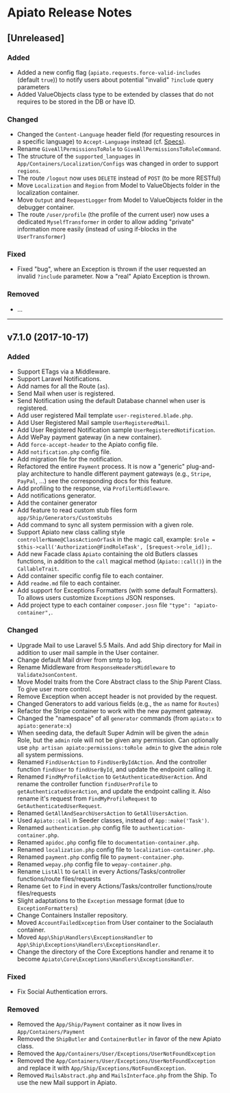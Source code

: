 # Apiato Release Notes

## [Unreleased]

### Added
- Added a new config flag (`apiato.requests.force-valid-includes` (default `true`)) to notify users about potential "invalid" `?include` query parameters
- Added ValueObjects class type to be extended by classes that do not requires to be stored in the DB or have ID.

### Changed
- Changed the `Content-Language` header field (for requesting resources in a specific language) to `Accept-Language` instead (cf. [Specs](https://developer.mozilla.org/en-US/docs/Web/HTTP/Headers/Accept-Language)).
- Rename `GiveAllPermissionsToRole` to `GiveAllPermissionsToRoleCommand`.
- The structure of the `supported_languages` in `App/Containers/Localization/Configs` was changed in order to support `regions`.
- The route `/logout` now uses `DELETE` instead of `POST` (to be more RESTful)
- Move `Localization` and `Region` from Model to ValueObjects folder in the localization container.
- Move `Output` and `RequestLogger` from Model to ValueObjects folder in the debugger container.
- The route `/user/profile` (the profile of the current user) now uses a dedicated `MyselfTransformer` in order to allow adding "private" information more easily (instead of using if-blocks in the `UserTransformer`) 

### Fixed
- Fixed "bug", where an Exception is thrown if the user requested an invalid `?include` parameter. Now a "real" Apiato Exception is thrown.

### Removed
- ...


___

## v7.1.0 (2017-10-17)

### Added
- Support ETags via a Middleware.
- Support Laravel Notifications.
- Add names for all the Route (`as`).
- Send Mail when user is registered.
- Send Notification using the default Database channel when user is registered.
- Add user registered Mail template `user-registered.blade.php`.
- Add User Registered Mail sample `UserRegisteredMail`.
- Add User Registered Notification sample `UserRegisteredNotification`.
- Add WePay payment gateway (in a new container).
- Add `force-accept-header` to the Apiato config file.
- Add `notification.php` config file.  
- Add migration file for the notification.
- Refactored the entire `Payment` process. It is now a "generic" plug-and-play architecture to handle different payment gateways (e.g., `Stripe`, `PayPal`, ...) see the corresponding docs for this feature.
- Add profiling to the response, via `ProfilerMiddleware`.
- Add notifications generator.
- Add the container generator
- Add feature to read custom stub files form `app/Ship/Generators/CustomStubs`
- Add command to sync all system permission with a given role.
- Support Apiato new class calling style `controllerName@ClassActionOrTask` in the magic call, example: `$role = $this->call('Authorization@FindRoleTask', [$request->role_id]);`. 
- Add new Facade class `Apiato` containing the old Butlers classes functions, in addition to the `call` magical method (`Apiato::call()`) in the `CallableTrait`.
- Add container specific config file to each container.
- Add `readme.md` file to each container.
- Add support for Exceptions Formatters (with some default Formatters). To allows users customize `Exceptions` JSON responses.
- Add project type to each container `composer.josn` file `"type": "apiato-container",`.

### Changed
- Upgrade Mail to use Laravel 5.5 Mails. And add Ship directory for Mail in addition to user mail sample in the User container.
- Change default Mail driver from smtp to log.
- Rename Middleware from `ResponseHeadersMiddleware` to `ValidateJsonContent`.
- Move Model traits from the Core Abstract class to the Ship Parent Class. To give user more control.
- Remove Exception when accept header is not provided by the request. 
- Changed Generators to add various fields (e.g., the `as` name for `Routes`)
- Refactor the Stripe container to work with the new payment gateway.
- Changed the "namespace" of all `generator` commands (from `apiato:x` to `apiato:generate:x`)
- When seeding data, the default Super Admin will be given the `admin` Role, but the `admin` role will not be given any permission. Can optionally use `php artisan apiato:permissions:toRole admin` to give the `admin` role all system permissions.    
- Renamed `FindUserAction` to `FindUserByIdAction`. And the controller function `findUser` to `findUserById`, and update the endpoint calling it.
- Renamed `FindMyProfileAction` to `GetAuthenticatedUserAction`. And rename the controller function `findUserProfile` to `getAuthenticatedUserAction`, and update the endpoint calling it. Also rename it's request from `FindMyProfileRequest` to `GetAuthenticatedUserRequest`.
- Renamed `GetAllAndSearchUsersAction` to `GetAllUsersAction`.
- Used `Apiato::call` in Seeder classes, instead of `App::make('Task')`. 
- Renamed `authentication.php` config file to `authentication-container.php`.
- Renamed `apidoc.php` config file to `documentation-container.php`.
- Renamed `localization.php` config file to `localization-container.php`.
- Renamed `payment.php` config file to `payment-container.php`.
- Renamed `wepay.php` config file to `wepay-container.php`.
- Rename `ListAll` to `GetAll` in every Actions/Tasks/controller functions/route files/requests
- Rename `Get` to `Find` in every Actions/Tasks/controller functions/route files/requests
- Slight adaptations to the `Exception` message format (due to `ExceptionFormatters`)
- Change Containers Installer repository. 
- Moved `AccountFailedException` from User container to the Socialauth container.
- Moved `App\Ship\Handlers\ExceptionsHandler` to `App\Ship\Exceptions\Handlers\ExceptionsHandler`.
- Change the directory of the Core Exceptions handler and rename it to become `Apiato\Core\Exceptions\Handlers\ExceptionsHandler`.

### Fixed
- Fix Social Authentication errors. 

### Removed
- Removed the `App/Ship/Payment` container as it now lives in `App/Containers/Payment`
- Removed the `ShipButler` and `ContainerButler` in favor of the new Apiato class.
- Removed the `App/Containers/User/Exceptions/UserNotFoundException`
- Removed the `App/Containers/User/Exceptions/UserNotFoundException` and replace it with `App/Ship/Exceptions/NotFoundException`. 
- Removed `MailsAbstract.php` and `MailsInterface.php` from the Ship. To use the new Mail support in Apiato.
